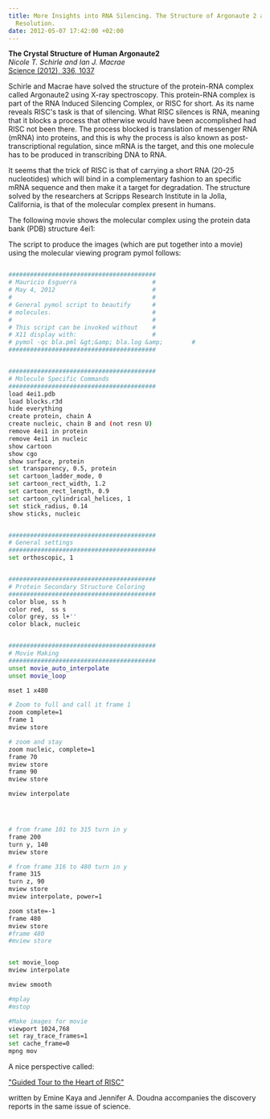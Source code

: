 ```yaml
---
title: More Insights into RNA Silencing. The Structure of Argonaute 2 at 2.3 Ångström
  Resolution.
date: 2012-05-07 17:42:00 +02:00
---
```


**The Crystal Structure of Human Argonaute2**  
*Nicole T. Schirle and Ian J. Macrae*   
[Science (2012), 336, 1037](http://dx.doi.org/10.1126/science.1221551)  

Schirle and Macrae have solved the structure of the protein-RNA complex called Argonaute2 using X-ray spectroscopy. This protein-RNA complex is part of the RNA Induced Silencing Complex, or RISC for short. As its name reveals RISC's task is that of silencing. What RISC silences is RNA, meaning that it blocks a process that otherwise would have been accomplished had RISC not been there. The process blocked is translation of messenger RNA (mRNA) into proteins, and this is why the process is also known as post-transcriptional regulation, since mRNA is the target, and this one molecule has to be produced in transcribing DNA to RNA.


It seems that the trick of RISC is that of carrying a short RNA (20-25 nucleotides) which will bind in a complementary fashion to an specific mRNA sequence and then make it a target for degradation. The structure solved  by the researchers at Scripps Research Institute in la Jolla, California, is that of the molecular complex present in humans.

The following movie shows the molecular complex using the protein data bank (PDB) structure 4ei1:



The script to produce the images (which are put together into a movie) using the molecular viewing program pymol follows:

```bash

#########################################
# Mauricio Esguerra                     #
# May 4, 2012                           #
#                                       #
# General pymol script to beautify      #
# molecules.                            #
#                                       #
# This script can be invoked without    #
# X11 display with:                     #
# pymol -qc bla.pml &gt;&amp; bla.log &amp;        #
#########################################


#########################################
# Molecule Specific Commands
#########################################
load 4ei1.pdb
load blocks.r3d
hide everything
create protein, chain A
create nucleic, chain B and (not resn U)
remove 4ei1 in protein
remove 4ei1 in nucleic
show cartoon
show cgo
show surface, protein
set transparency, 0.5, protein
set cartoon_ladder_mode, 0
set cartoon_rect_width, 1.2
set cartoon_rect_length, 0.9
set cartoon_cylindrical_helices, 1
set stick_radius, 0.14
show sticks, nucleic


#########################################
# General settings
#########################################
set orthoscopic, 1


#########################################
# Protein Secondary Structure Coloring 
#########################################
color blue, ss h
color red,  ss s
color grey, ss l+''
color black, nucleic


#########################################
# Movie Making
#########################################
unset movie_auto_interpolate
unset movie_loop

mset 1 x480

# Zoom to full and call it frame 1
zoom complete=1
frame 1
mview store

# zoom and stay
zoom nucleic, complete=1
frame 70
mview store
frame 90
mview store

mview interpolate




# from frame 101 to 315 turn in y
frame 200
turn y, 140
mview store

# from frame 316 to 480 turn in y
frame 315
turn z, 90
mview store
mview interpolate, power=1

zoom state=-1
frame 480
mview store
#frame 480
#mview store


set movie_loop
mview interpolate

mview smooth

#mplay
#mstop

#Make images for movie
viewport 1024,768
set ray_trace_frames=1
set cache_frame=0
mpng mov
```

A nice perspective called:

["Guided Tour to the Heart of RISC"](http://www.sciencemag.org/content/336/6084/985.full)

written by Emine Kaya and Jennifer A. Doudna accompanies the discovery reports in the same issue of science.
